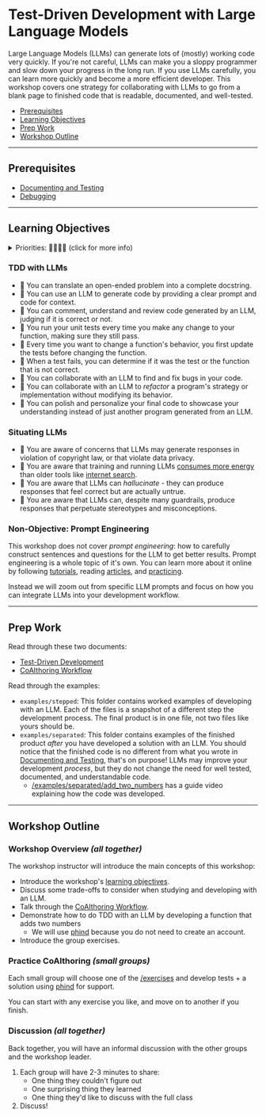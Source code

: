 # Test-Driven Development with Large Language Models

Large Language Models (LLMs) can generate lots of (mostly) working code very quickly. If you're not careful, LLMs can make you a sloppy programmer and slow down your progress in the long run. If you use LLMs carefully, you can learn more quickly and become a more efficient developer. This workshop covers one strategy for collaborating with LLMs to go from a blank page to finished code that is readable, documented, and well-tested.

- [Prerequisites](#prerequisites)
- [Learning Objectives](#learning-objectives)
- [Prep Work](#prep-work)
- [Workshop Outline](#workshop-outline)

---

## Prerequisites

- [Documenting and Testing](https://github.com/MIT-Emerging-Talent/documenting-and-testing)
- [Debugging](https://github.com/MIT-Emerging-Talent/debugging)

---

## Learning Objectives

<details><summary>Priorities: 🥚🐣🐥🐔 (click for more info)</summary>
<br />

Learning objectives for this workshop are labeled so you can prioritize your study time. The emojis show the _minimum_ mastery you are expected to achieve for each skill, but there is no maximum! If you have the time you should aim to master all of the skills introduced in this workshop.

- 🥚 You are expected to master these skills. They are the foundations you will need to move forward.
- 🐣 You are expected to be comfortable with these skills. It's ok if you still need help sometimes.
- 🐥 You are expected to be familiar with these skills. It's enough to recognize them in practice and apply them with help.
- 🐔 You are not expected to know these skills, but they are important if you want to excel. You should only focus on these after mastering the 🥚, 🐣 and 🐥 objectives.

---

</details>

### TDD with LLMs

- 🥚 You can translate an open-ended problem into a complete docstring.
- 🥚 You can use an LLM to generate code by providing a clear prompt and code for context.
- 🥚 You can comment, understand and review code generated by an LLM, judging if it is correct or not.
- 🥚 You run your unit tests every time you make any change to your function, making sure they still pass.
- 🥚 Every time you want to change a function's behavior, you first update the tests before changing the function.
- 🐣 When a test fails, you can determine if it was the test or the function that is not correct.
- 🐣 You can collaborate with an LLM to find and fix bugs in your code.
- 🐣 You can collaborate with an LLM to _refactor_ a program's strategy or implementation without modifying its behavior.
- 🐣 You can polish and personalize your final code to showcase your understanding instead of just another program generated from an LLM.

### Situating LLMs

- 🥚 You are aware of concerns that LLMs may generate responses in violation of copyright law, or that violate data privacy.
- 🥚 You are aware that training and running LLMs [consumes more energy](https://ai.stackexchange.com/questions/38970/how-much-energy-consumption-is-involved-in-chat-gpt-responses-being-generated) than older tools like [internet search](https://arxiv.org/pdf/2307.01135.pdf).
- 🥚 You are aware that LLMs can _hallucinate_ - they can produce responses that feel correct but are actually untrue.
- 🥚 You are aware that LLMs can, despite many guardrails, produce responses that perpetuate stereotypes and misconceptions.

### Non-Objective: Prompt Engineering

This workshop does not cover _prompt engineering_: how to carefully construct sentences and questions for the LLM to get better results. Prompt engineering is a whole topic of it's own. You can learn more about it online by following [tutorials](https://www.deeplearning.ai/short-courses/chatgpt-prompt-engineering-for-developers/), reading [articles](https://en.wikipedia.org/wiki/Prompt_engineering), and [practicing](https://phind.com/).

Instead we will zoom out from specific LLM prompts and focus on how you can integrate LLMs into your development workflow.

---

## Prep Work

Read through these two documents:

- [Test-Driven Development](./test-driven-development.md)
- [CoAIthoring Workflow](./coaithoring-workflow.md)

Read through the examples:

- `examples/stepped`: This folder contains worked examples of developing with an LLM. Each of the files is a snapshot of a different step the development process. The final product is in one file, not two files like yours should be.
- `examples/separated`: This folder contains examples of the finished product _after_ you have developed a solution with an LLM. You should notice that the finished code is no different from what you wrote in [Documenting and Testing](https://github.com/MIT-Emerging-Talent/documenting-and-testing), that's on purpose! LLMs may improve your development _process_, but they do not change the need for well tested, documented, and understandable code.
  - [/examples/separated/add_two_numbers](./examples/separated/add_two_numbers) has a guide video explaining how the code was developed.

---

## Workshop Outline

### Workshop Overview _(all together)_

The workshop instructor will introduce the main concepts of this workshop:

- Introduce the workshop's [learning objectives](#learning-objectives).
- Discuss some trade-offs to consider when studying and developing with an LLM.
- Talk through the [CoAIthoring Workflow](./coaithoring-workflow.md).
- Demonstrate how to do TDD with an LLM by developing a function that adds two numbers
  - We will use [phind](https://phind.com) because you do not need to create an account.
- Introduce the group exercises.

### Practice CoAIthoring _(small groups)_

Each small group will choose one of the [/exercises](./exercises/) and develop tests + a solution using [phind](https://phind.com) for support.

You can start with any exercise you like, and move on to another if you finish.

### Discussion _(all together)_

Back together, you will have an informal discussion with the other groups and the workshop leader.

1. Each group will have 2-3 minutes to share:
   - One thing they couldn't figure out
   - One surprising thing they learned
   - One thing they'd like to discuss with the full class
2. Discuss!
